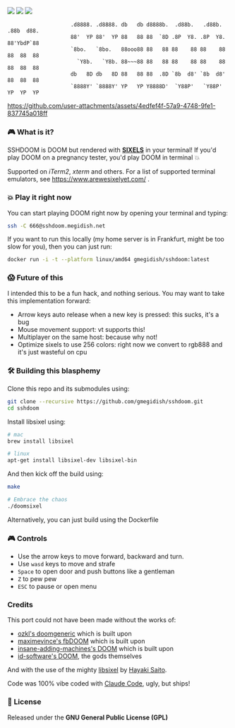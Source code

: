 ![](https://img.shields.io/badge/functionality-completely_useless-blue) ![](https://img.shields.io/badge/coverage-lol_what-red) ![](https://img.shields.io/badge/rock_paper-scissors-orange)

```    
                    .d8888. .d8888. db   db d8888b.  .d88b.   .d88b.  .88b  d88. 
                    88'  YP 88'  YP 88   88 88  `8D .8P  Y8. .8P  Y8. 88'YbdP`88 
                    `8bo.   `8bo.   88ooo88 88   88 88    88 88    88 88  88  88 
                      `Y8b.   `Y8b. 88~~~88 88   88 88    88 88    88 88  88  88 
                    db   8D db   8D 88   88 88  .8D `8b  d8' `8b  d8' 88  88  88 
                    `8888Y' `8888Y' YP   YP Y8888D'  `Y88P'   `Y88P'  YP  YP  YP 
```

https://github.com/user-attachments/assets/4edfef4f-57a9-4748-9fe1-837745a018ff

### 🎮 What is it?

SSHDOOM is DOOM but rendered with [**SIXELS**](https://en.wikipedia.org/wiki/Sixel) in your terminal! If you'd play DOOM on a pregnancy tester, you'd play DOOM in terminal 💥

Supported on *iTerm2*, *xterm* and others. For a list of supported terminal emulators, see https://www.arewesixelyet.com/ .

### 💥 Play it right now

You can start playing DOOM right now by opening your terminal and typing:
```bash
ssh -C 666@sshdoom.megidish.net
```

If you want to run this locally (my home server is in Frankfurt, might be too slow for you), then you can just run:
```bash
docker run -i -t --platform linux/amd64 gmegidish/sshdoom:latest
```

### 😱 Future of this

I intended this to be a fun hack, and nothing serious. You may want to take this implementation forward:

- Arrow keys auto release when a new key is pressed: this sucks, it's a bug
- Mouse movement support: vt supports this!
- Multiplayer on the same host: because why not!
- Optimize sixels to use 256 colors: right now we convert to rgb888 and it's just wasteful on cpu

### 🛠️ Building this blasphemy

Clone this repo and its submodules using:
```bash
git clone --recursive https://github.com/gmegidish/sshdoom.git 
cd sshdoom
```

Install libsixel using:
```bash
# mac
brew install libsixel

# linux
apt-get install libsixel-dev libsixel-bin
```

And then kick off the build using:

```bash
make

# Embrace the chaos
./doomsixel
```

Alternatively, you can just build using the Dockerfile

### 🎮 Controls 

- Use the arrow keys to move forward, backward and turn.
- Use `wasd` keys to move and strafe
- `Space` to open door and push buttons like a gentleman
- `Z` to pew pew
- `ESC` to pause or open menu

### Credits

This port could not have been made without the works of:
- [ozkl's doomgeneric](https://github.com/ozkl/doomgeneric) which is built upon
- [maximevince's fbDOOM](https://github.com/maximevince/fbDOOM) which is built upon
- [insane-adding-machines's DOOM](https://github.com/insane-adding-machines/DOOM) which is built upon
- [id-software's DOOM](https://github.com/id-Software/DOOM), the gods themselves

And with the use of the mighty [libsixel](https://github.com/saitoha/libsixel) by [Hayaki Saito](https://github.com/saitoha).

Code was 100% vibe coded with [Claude Code](https://www.anthropic.com/claude-code), ugly, but ships!

### 📜 License

Released under the **GNU General Public License (GPL)**

